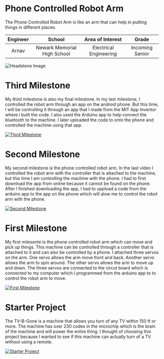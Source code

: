 ﻿# Phone Controlled Robot Arm
The Phone Controlled Robot Arm is like an arm that can help in putting things in different places.

| **Engineer** | **School** | **Area of Interest** | **Grade** |
|:--:|:--:|:--:|:--:|
| Arnav | Newark Memorial High School | Electrical Engineering | Incoming Senior

![Headstone Image](https://lh3.googleusercontent.com/pw/AM-JKLUSG0K8ON-Ab3_1aU3XwLxjv28zRh_vHYyAIkcx3Nt9IBGkAwlk1qi4LlFvMJRIlqXZk6etjIYZiZlt9Hi3hZYxzZdLI7kBTJ5GkxT19ItaA7MnA8hQsavm3ieMO8-JHW515mYKehlIfQHpXUM7WvRl=w904-h903-no?authuser=0)

# Third Milestone
My third milestone is also my final milestone. In my last milestone, I controlled the robot arm through an app on the android phone. But this time, I will be controlling it through an app that I made from the MIT App Inventor where I built the code. I also used the Arduino app to help connect the bluetooth to the machine. I later uploaded the code to onto the phone and controlled the machine using that app. 

[![Third Milestone](https://i3.ytimg.com/vi/BNT9Z66EUG4/maxresdefault.jpg)](https://www.youtube.com/watch?v=BNT9Z66EUG40)

# Second Milestone
My second milestone is the phone controlled robot arm. In the last video I controlled the robot arm with the controller that is attached to the machine, but this time I am controlling the machine with the phone. I had to first download the app from online because it cannot be found on the phone. After I finished downloading the app, I had to uppload a code from the arduino app to the app on the phone which will alow me to control the robot arm with the phone.

[![Second Milestone](https://img.youtube.com/vi/l3_JzKz9lV8/0.jpg)](https://www.youtube.com/watch?v=l3_JzKz9lV8)

# First Milestone
My first milesonte is the phone controlled robot arm which can move and pick up things. This machine can be controlled through a controller that is attached to it and can also be controlled by a phone. I attached three servos on the arm. One servo allows the arm move front and back. Another servo allows the arm to spin around. The other servo allows the arm to move up and down. The three servos are connected to the circut board which is connected to my computer which I programmed from the arduino app to to control the robot arm to move.

[![First Milestone](https://img.youtube.com/vi/CLwuXl63XMk/0.jpg)](https://www.youtube.com/watch?v=CLwuXl63XMk)

# Starter Project
The TV-B-Gone is a machine that allows you turn of any TV within 150 ft or more. The machine has over 230 codes in the microchip which is the brain of the machine and will power the entire thing. I thought of choosing this project because I wanted to see if this machine can actually turn of a TV without using a remote. 

[![Starter Project](https://img.youtube.com/vi/ksk7sphbKAM/0.jpg)](https://www.youtube.com/watch?v=ksk7sphbKAM&t=1s)
